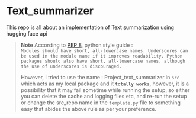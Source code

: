 # Text_summarizer
This repo is all about an implementation of Text summarization using hugging face api


>**Note**
>According to [PEP 8](https://peps.python.org/pep-0008/#package-and-module-names), python style guide :  
>```Modules should have short, all-lowercase names. Underscores can be used in the module name if it improves readability. Python packages should also have short, all-lowercase names, although the use of underscores is discouraged.```
>
>However, I tried to use the name : Project_text_summarizer in `src` which acts as my local package and it **`totally works`**, however, it is a possibility that it may fail sometime while running the setup, so either you can delete the cache and logging files etc, and re-run the setup or change the src_repo name in the `template.py` file to something easy that abides the above rule as per your preference.

